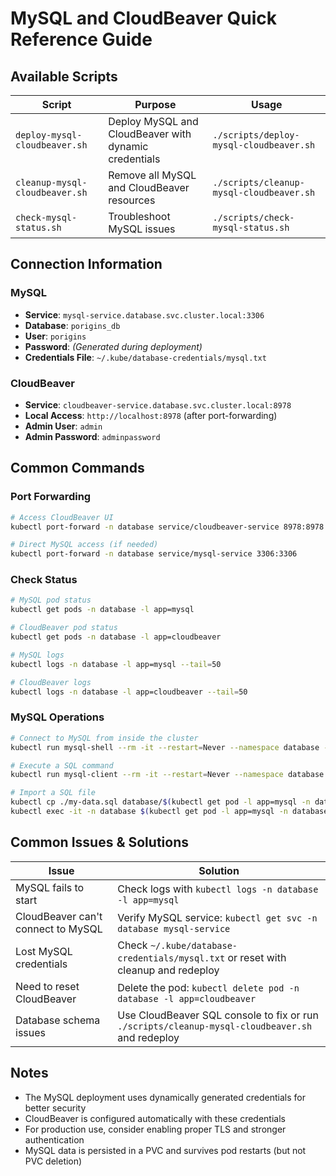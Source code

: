 # MySQL and CloudBeaver Quick Reference Guide

## Available Scripts

| Script | Purpose | Usage |
|--------|---------|-------|
| `deploy-mysql-cloudbeaver.sh` | Deploy MySQL and CloudBeaver with dynamic credentials | `./scripts/deploy-mysql-cloudbeaver.sh` |
| `cleanup-mysql-cloudbeaver.sh` | Remove all MySQL and CloudBeaver resources | `./scripts/cleanup-mysql-cloudbeaver.sh` |
| `check-mysql-status.sh` | Troubleshoot MySQL issues | `./scripts/check-mysql-status.sh` |

## Connection Information

### MySQL
- **Service**: `mysql-service.database.svc.cluster.local:3306`
- **Database**: `porigins_db`
- **User**: `porigins`
- **Password**: *(Generated during deployment)*
- **Credentials File**: `~/.kube/database-credentials/mysql.txt`

### CloudBeaver
- **Service**: `cloudbeaver-service.database.svc.cluster.local:8978`
- **Local Access**: `http://localhost:8978` (after port-forwarding)
- **Admin User**: `admin`
- **Admin Password**: `adminpassword`

## Common Commands

### Port Forwarding
```bash
# Access CloudBeaver UI
kubectl port-forward -n database service/cloudbeaver-service 8978:8978

# Direct MySQL access (if needed)
kubectl port-forward -n database service/mysql-service 3306:3306
```

### Check Status
```bash
# MySQL pod status
kubectl get pods -n database -l app=mysql

# CloudBeaver pod status
kubectl get pods -n database -l app=cloudbeaver

# MySQL logs
kubectl logs -n database -l app=mysql --tail=50

# CloudBeaver logs
kubectl logs -n database -l app=cloudbeaver --tail=50
```

### MySQL Operations
```bash
# Connect to MySQL from inside the cluster
kubectl run mysql-shell --rm -it --restart=Never --namespace database --image=mysql:8.0 -- mysql -h mysql-service -u porigins -p

# Execute a SQL command
kubectl run mysql-client --rm -it --restart=Never --namespace database --image=mysql:8.0 -- mysql -h mysql-service -u porigins -p porigins_db -e "SHOW TABLES;"

# Import a SQL file
kubectl cp ./my-data.sql database/$(kubectl get pod -l app=mysql -n database -o jsonpath='{.items[0].metadata.name}'):/tmp/
kubectl exec -it -n database $(kubectl get pod -l app=mysql -n database -o jsonpath='{.items[0].metadata.name}') -- mysql -u porigins -p porigins_db < /tmp/my-data.sql
```

## Common Issues & Solutions

| Issue | Solution |
|-------|----------|
| MySQL fails to start | Check logs with `kubectl logs -n database -l app=mysql` |
| CloudBeaver can't connect to MySQL | Verify MySQL service: `kubectl get svc -n database mysql-service` |
| Lost MySQL credentials | Check `~/.kube/database-credentials/mysql.txt` or reset with cleanup and redeploy |
| Need to reset CloudBeaver | Delete the pod: `kubectl delete pod -n database -l app=cloudbeaver` |
| Database schema issues | Use CloudBeaver SQL console to fix or run `./scripts/cleanup-mysql-cloudbeaver.sh` and redeploy |

## Notes

- The MySQL deployment uses dynamically generated credentials for better security
- CloudBeaver is configured automatically with these credentials
- For production use, consider enabling proper TLS and stronger authentication
- MySQL data is persisted in a PVC and survives pod restarts (but not PVC deletion)
